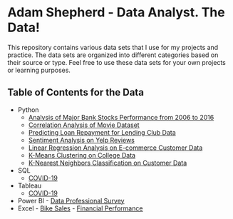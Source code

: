 # Adam Shepherd - Data Analyst. The Data!

This repository contains various data sets that I use for my projects and practice. The data sets are organized into different categories based on their source or type. Feel free to use these data sets for your own projects or learning purposes.

## Table of Contents for the Data
   - Python
      - [Analysis of Major Bank Stocks Performance from 2006 to 2016](https://www.google.com/finance/?hl=en)
      - [Correlation Analysis of Movie Dataset](https://github.com/Adamshepherd36/My_data/blob/main/Movies_data.csv)
      - [Predicting Loan Repayment for Lending Club Data](https://www.kaggle.com/datasets/epsilon22/lending-club-loan-two)  
      - [Sentiment Analysis on Yelp Reviews](https://github.com/Adamshepherd36/My_data/blob/main/yelp.csv)  
      - [Linear Regression Analysis on E-commerce Customer Data](https://github.com/Adamshepherd36/My_data/blob/main/Ecommerce_Customers)  
      - [K-Means Clustering on College Data](https://github.com/Adamshepherd36/My_data/blob/main/College_Data) 
      - [K-Nearest Neighbors Classification on Customer Data](https://github.com/Adamshepherd36/My_data/blob/main/KNN_Project_Data)   
  - SQL
      - [COVID-19](https://ourworldindata.org/covid-deaths)
  - Tableau
      - [COVID-19](https://ourworldindata.org/covid-deaths)
- Power BI
      - [Data Professional Survey](https://github.com/Adamshepherd36/My_data/blob/main/AnalyticsCareer_Data.xlsx)
- Excel
      - [Bike Sales](https://github.com/Adamshepherd36/My_data/blob/main/Bike%20Sales%20Data.xlsx)
      - [Financial Performance](https://github.com/Adamshepherd36/My_data/blob/main/Financial%20P%26L%2C%20BS%20Data.xlsx)
  
